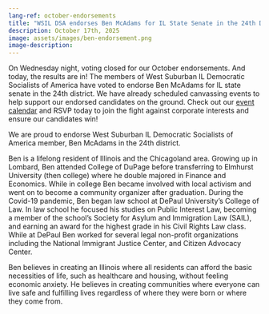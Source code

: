 ```yaml
---
lang-ref: october-endorsements
title: "WSIL DSA endorses Ben McAdams for IL State Senate in the 24th District"
description: October 17th, 2025
image: assets/images/ben-endorsement.png
image-description:
---
```


On Wednesday night, voting closed for our October endorsements.  And today, the results are in!  The members of West Suburban IL Democratic Socialists of America have voted to endorse Ben McAdams for IL state senate in the 24th district.  We have already scheduled canvassing events to help support our endorsed candidates on the ground.  Check out our [event calendar](/events) and RSVP today to join the fight against corporate interests and ensure our candidates win!

We are proud to endorse West Suburban IL Democratic Socialists of America member, Ben McAdams in the 24th district.

Ben is a lifelong resident of Illinois and the Chicagoland area. Growing up in Lombard, Ben attended College of DuPage before transferring to Elmhurst University (then college) where he double majored in Finance and Economics. While in college Ben became involved with local activism and went on to become a community organizer after graduation. During the Covid-19 pandemic, Ben began law school at DePaul University’s College of Law. In law school he focused his studies on Public Interest Law, becoming a member of the school’s Society for Asylum and Immigration Law (SAIL), and earning an award for the highest grade in his Civil Rights Law class. While at DePaul Ben worked for several legal non-profit organizations including the National Immigrant Justice Center, and Citizen Advocacy Center.

Ben believes in creating an Illinois where all residents can afford the basic necessities of life, such as healthcare and housing, without feeling economic anxiety. He believes in creating communities where everyone can live safe and fulfilling lives regardless of where they were born or where they come from.
